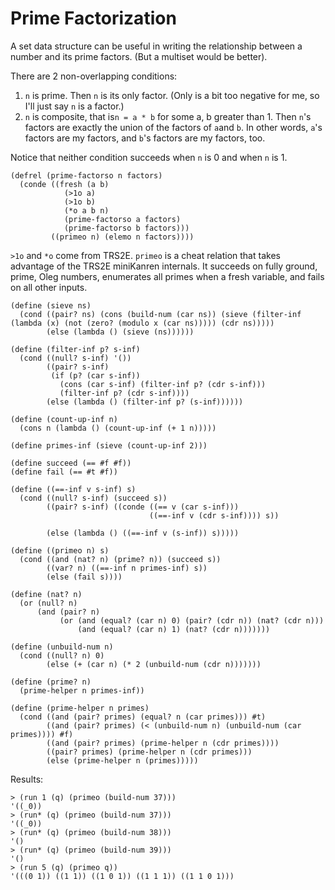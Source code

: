 # Prime Factorization

A set data structure can be useful in writing the relationship between a number and its prime factors. (But a multiset would be better).

There are 2 non-overlapping conditions:
1. `n` is prime. Then `n` is its only factor. (Only is a bit too negative for me, so I'll just say `n` is a factor.)
2. `n` is composite, that is`n = a * b` for some a, b greater than 1. Then `n`'s factors are exactly the union of the factors of `a`and `b`. In other words, `a`'s factors are my factors, and `b`'s factors are my factors, too.

Notice that neither condition succeeds when `n` is 0 and when `n` is 1.

```minikanren
(defrel (prime-factorso n factors)
  (conde ((fresh (a b)
            (>1o a)
            (>1o b)
            (*o a b n)
            (prime-factorso a factors)
            (prime-factorso b factors)))
         ((primeo n) (elemo n factors))))
```

`>1o` and `*o` come from TRS2E. `primeo` is a cheat relation that takes advantage of the TRS2E miniKanren internals. It succeeds on fully ground, prime, Oleg numbers, enumerates all primes when a fresh variable, and fails on all other inputs.

```minikanren
(define (sieve ns)
  (cond ((pair? ns) (cons (build-num (car ns)) (sieve (filter-inf (lambda (x) (not (zero? (modulo x (car ns))))) (cdr ns)))))
        (else (lambda () (sieve (ns))))))
    
(define (filter-inf p? s-inf)
  (cond ((null? s-inf) '())
        ((pair? s-inf) 
         (if (p? (car s-inf))
           (cons (car s-inf) (filter-inf p? (cdr s-inf)))
           (filter-inf p? (cdr s-inf))))
        (else (lambda () (filter-inf p? (s-inf))))))

(define (count-up-inf n)
  (cons n (lambda () (count-up-inf (+ 1 n)))))

(define primes-inf (sieve (count-up-inf 2)))

(define succeed (== #f #f))
(define fail (== #t #f))

(define ((==-inf v s-inf) s)
  (cond ((null? s-inf) (succeed s))
        ((pair? s-inf) ((conde ((== v (car s-inf)))
                               ((==-inf v (cdr s-inf)))) s))

        (else (lambda () ((==-inf v (s-inf)) s)))))

(define ((primeo n) s)
  (cond ((and (nat? n) (prime? n)) (succeed s))
        ((var? n) ((==-inf n primes-inf) s))
        (else (fail s))))
        
(define (nat? n)
  (or (null? n)
      (and (pair? n)
           (or (and (equal? (car n) 0) (pair? (cdr n)) (nat? (cdr n)))
               (and (equal? (car n) 1) (nat? (cdr n)))))))

(define (unbuild-num n)
  (cond ((null? n) 0)
        (else (+ (car n) (* 2 (unbuild-num (cdr n)))))))

(define (prime? n)
  (prime-helper n primes-inf))

(define (prime-helper n primes)
  (cond ((and (pair? primes) (equal? n (car primes))) #t)
        ((and (pair? primes) (< (unbuild-num n) (unbuild-num (car primes)))) #f)
        ((and (pair? primes) (prime-helper n (cdr primes))))
        ((pair? primes) (prime-helper n (cdr primes)))
        (else (prime-helper n (primes)))))
```

Results:

```
> (run 1 (q) (primeo (build-num 37)))
'((_0))
> (run* (q) (primeo (build-num 37)))
'((_0))
> (run* (q) (primeo (build-num 38)))
'()
> (run* (q) (primeo (build-num 39)))
'()
> (run 5 (q) (primeo q))
'(((0 1)) ((1 1)) ((1 0 1)) ((1 1 1)) ((1 1 0 1)))
```
